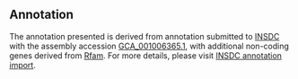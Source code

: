 

Annotation
----------

The annotation presented is derived from annotation submitted to
[INSDC](http://www.insdc.org) with the assembly accession
[GCA\_001006365.1](http://www.ebi.ac.uk/ena/data/view/GCA_001006365.1),
with additional non-coding genes derived from
[Rfam](http://rfam.xfam.org/). For more details, please visit [INSDC
annotation
import](http://ensemblgenomes.org/info/data/insdc_annotation).

